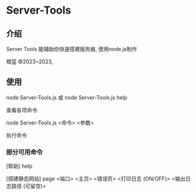 # Server-Tools

## 介绍

Server Tools 能辅助你快速搭建服务器,
使用node.js制作

橙蓝 ©2023~2023,

## 使用

node Server-Tools.js 或 node Server-Tools.js help

查看各项命令

node Server-Tools.js <命令> <参数>

执行命令

### 部分可用命令

\[帮助\] help

\[搭建静态网站\] page <端口> <主页> <错误页> <打印日志 (ON/OFF)> <输出日志路径 (可留空)>
